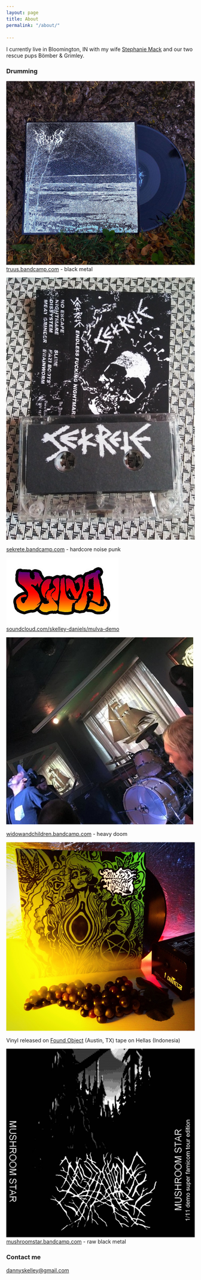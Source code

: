 ```yaml
---
layout: page
title: About
permalink: "/about/"

---
```

I currently live in Bloomington, IN with my wife [Stephanie Mack](http://stephaniemackphotography.com/) and our two rescue pups Bömber & Grimley.

  

### Drumming

![](/uploads/screen-shot-2020-07-04-at-9-41-32-pm.png)[truus.bandcamp.com](https://truus.bandcamp.com/releases "https://truus.bandcamp.com/releases") - black metal

![](/uploads/sekrete.jpg)

[sekrete.bandcamp.com](https://sekrete.bandcamp.com/album/endless-fucking-nightmare "https://sekrete.bandcamp.com/album/endless-fucking-nightmare") - hardcore noise punk

![](/uploads/logo-1.jpg)  
[soundcloud.com/skelley-daniels/mulva-demo](https://soundcloud.com/skelley-daniels/mulva-demo "https://soundcloud.com/skelley-daniels/mulva-demo")

![](/uploads/artworks-000135419356-h8a7ad-t500x500.jpg)

[widowandchildren.bandcamp.com](https://widowandchildren.bandcamp.com/ "https://widowandchildren.bandcamp.com/") - heavy doom

![](/uploads/image1.JPG)

Vinyl released on [Found Object](http://www.foundobjectrecords.com/offerings/widowandchildren) (Austin, TX) tape on Hellas (Indonesia)

![](/uploads/a2103755347_16.jpg)[mushroomstar.bandcamp.com](https://mushroomstar.bandcamp.com/album/1-11-demo "https://mushroomstar.bandcamp.com/album/1-11-demo") - raw black metal  
  
  

   

### Contact me

[dannyskelley@gmail.com](dannyskellkey@gmail.com "dannyskellkey@gmail.com")